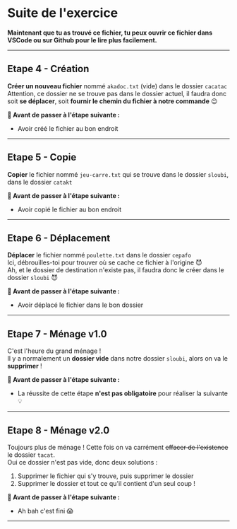 # Suite de l'exercice

**Maintenant que tu as trouvé ce fichier, tu peux ouvrir ce fichier dans VSCode ou sur Github pour le lire plus facilement.**

---

## Etape 4 - Création

**Créer un nouveau fichier** nommé `akadoc.txt` (vide) dans le dossier `cacatac`  
Attention, ce dossier ne se trouve pas dans le dossier actuel, il faudra donc soit **se déplacer**, soit **fournir le chemin du fichier à notre commande** 😉

**🚩 Avant de passer à l'étape suivante :**
- Avoir créé le fichier au bon endroit

---

## Etape 5 - Copie

**Copier** le fichier nommé `jeu-carre.txt` qui se trouve dans le dossier `sloubi`, dans le dossier `catakt`  

**🚩 Avant de passer à l'étape suivante :**
- Avoir copié le fichier au bon endroit

---

## Etape 6 - Déplacement

**Déplacer** le fichier nommé `poulette.txt` dans le dossier `cepafo`  
Ici, débrouilles-toi pour trouver où se cache ce fichier à l'origine 😈  
Ah, et le dossier de destination n'existe pas, il faudra donc le créer dans le dossier `sloubi` 😈

**🚩 Avant de passer à l'étape suivante :**
- Avoir déplacé le fichier dans le bon dossier

---

## Etape 7 - Ménage v1.0

C'est l'heure du grand ménage !  
Il y a normalement un **dossier vide** dans notre dossier `sloubi`, alors on va le **supprimer** !

**🚩 Avant de passer à l'étape suivante :**
- La réussite de cette étape **n'est pas obligatoire** pour réaliser la suivante 💡

---

## Etape 8 - Ménage v2.0

Toujours plus de ménage ! Cette fois on va carrément ~~effacer de l'existence~~ le dossier `tacat`.  
Oui ce dossier n'est pas vide, donc deux solutions :
 1. Supprimer le fichier qui s'y trouve, puis supprimer le dossier
 2. Supprimer le dossier et tout ce qu'il contient d'un seul coup !

**🚩 Avant de passer à l'étape suivante :**
- Ah bah c'est fini 😱


---